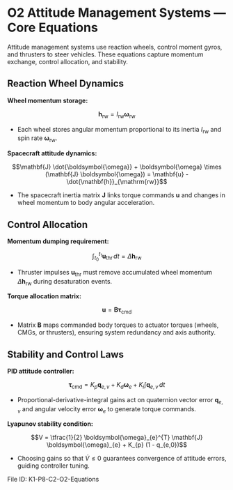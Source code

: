 # O2 Attitude Management Systems — Core Equations

Attitude management systems use reaction wheels, control moment gyros, and thrusters to steer vehicles. These equations capture momentum exchange, control allocation, and stability.

## Reaction Wheel Dynamics
**Wheel momentum storage:**

$$\mathbf{h}_{\mathrm{rw}} = I_{\mathrm{rw}} \boldsymbol{\omega}_{\mathrm{rw}}$$

- Each wheel stores angular momentum proportional to its inertia $I_{\mathrm{rw}}$ and spin rate $\boldsymbol{\omega}_{\mathrm{rw}}$.

**Spacecraft attitude dynamics:**

$$\mathbf{J} \dot{\boldsymbol{\omega}} + \boldsymbol{\omega} \times (\mathbf{J} \boldsymbol{\omega}) = \mathbf{u} - \dot{\mathbf{h}}_{\mathrm{rw}}$$

- The spacecraft inertia matrix $\mathbf{J}$ links torque commands $\mathbf{u}$ and changes in wheel momentum to body angular acceleration.

## Control Allocation
**Momentum dumping requirement:**

$$\int_{t_{0}}^{t_{1}} \mathbf{u}_{\mathrm{thr}} \, dt = \Delta \mathbf{h}_{\mathrm{rw}}$$

- Thruster impulses $\mathbf{u}_{\mathrm{thr}}$ must remove accumulated wheel momentum $\Delta \mathbf{h}_{\mathrm{rw}}$ during desaturation events.

**Torque allocation matrix:**

$$\mathbf{u} = \mathbf{B} \boldsymbol{\tau}_{\mathrm{cmd}}$$

- Matrix $\mathbf{B}$ maps commanded body torques to actuator torques (wheels, CMGs, or thrusters), ensuring system redundancy and axis authority.

## Stability and Control Laws
**PID attitude controller:**

$$\boldsymbol{\tau}_{\mathrm{cmd}} = K_{p} \mathbf{q}_{e,v} + K_{d} \boldsymbol{\omega}_{e} + K_{i} \int \mathbf{q}_{e,v} \, dt$$

- Proportional-derivative-integral gains act on quaternion vector error $\mathbf{q}_{e,v}$ and angular velocity error $\boldsymbol{\omega}_{e}$ to generate torque commands.

**Lyapunov stability condition:**

$$V = \tfrac{1}{2} \boldsymbol{\omega}_{e}^{T} \mathbf{J} \boldsymbol{\omega}_{e} + K_{p} (1 - q_{e,0})$$

- Choosing gains so that $\dot{V} \leq 0$ guarantees convergence of attitude errors, guiding controller tuning.

File ID: K1-P8-C2-O2-Equations
